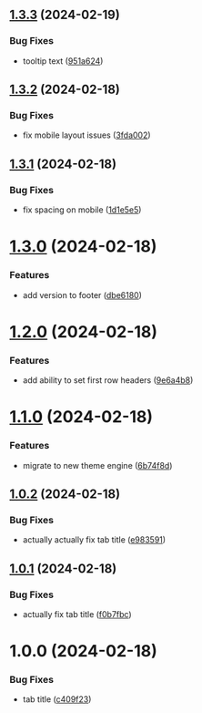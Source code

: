 ## [1.3.3](https://github.com/northcutted/excel2markdowntable/compare/v1.3.2...v1.3.3) (2024-02-19)


### Bug Fixes

* tooltip text ([951a624](https://github.com/northcutted/excel2markdowntable/commit/951a6245881abb824dcd2b1976f2b0f918ee4333))

## [1.3.2](https://github.com/northcutted/excel2markdowntable/compare/v1.3.1...v1.3.2) (2024-02-18)


### Bug Fixes

* fix mobile layout issues ([3fda002](https://github.com/northcutted/excel2markdowntable/commit/3fda0025559539e44836ed935b7fd8f9329dfe88))

## [1.3.1](https://github.com/northcutted/excel2markdowntable/compare/v1.3.0...v1.3.1) (2024-02-18)


### Bug Fixes

* fix spacing on mobile ([1d1e5e5](https://github.com/northcutted/excel2markdowntable/commit/1d1e5e5572aa039e8a2142215c273e0cfa0fdd8a))

# [1.3.0](https://github.com/northcutted/excel2markdowntable/compare/v1.2.0...v1.3.0) (2024-02-18)


### Features

* add version to footer ([dbe6180](https://github.com/northcutted/excel2markdowntable/commit/dbe61804e04f68fb641fbee4cfb4e5e910b8fda9))

# [1.2.0](https://github.com/northcutted/excel2markdowntable/compare/v1.1.0...v1.2.0) (2024-02-18)


### Features

* add ability to set first row headers ([9e6a4b8](https://github.com/northcutted/excel2markdowntable/commit/9e6a4b8cd24fee0212c3888c926f05192298cb9c))

# [1.1.0](https://github.com/northcutted/excel2markdowntable/compare/v1.0.2...v1.1.0) (2024-02-18)


### Features

* migrate to new theme engine ([6b74f8d](https://github.com/northcutted/excel2markdowntable/commit/6b74f8d54f3590034ab11862e7a5f4f806513123))

## [1.0.2](https://github.com/northcutted/excel2markdowntable/compare/v1.0.1...v1.0.2) (2024-02-18)


### Bug Fixes

* actually actually fix tab title ([e983591](https://github.com/northcutted/excel2markdowntable/commit/e9835914e072ac65f9ae93d75c1373205f5b068e))

## [1.0.1](https://github.com/northcutted/excel2markdowntable/compare/v1.0.0...v1.0.1) (2024-02-18)


### Bug Fixes

* actually fix tab title ([f0b7fbc](https://github.com/northcutted/excel2markdowntable/commit/f0b7fbc020a09a903e2efa3f6a3430c59551fd69))

# 1.0.0 (2024-02-18)


### Bug Fixes

* tab title ([c409f23](https://github.com/northcutted/excel2markdowntable/commit/c409f2322ffa0809595745cf0eefffa16b03089e))
